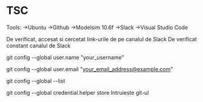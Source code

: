 # TSC

Tools:
 ->Ubuntu
 ->Github
 ->Modelsim 10.6f
 ->Slack
 ->Visual Studio Code

De verificat, accesat si cercetat link-urile de pe canalul de Slack
De verificat constant canalul de Slack


git config --global user.name "your_username"

git config --global user.email "your_email_address@example.com"

git config --global --list

 git config --global credential.helper store
        Intruieste git-ul 